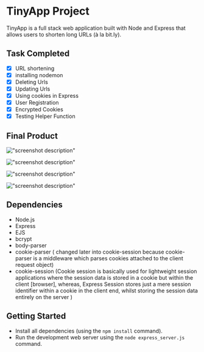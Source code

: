 # TinyApp Project

TinyApp is a full stack web application built with Node and Express that allows users to shorten long URLs (à la bit.ly).

## Task Completed

- [x] URL shortening
- [x] installing nodemon
- [x] Deleting Urls
- [x] Updating Urls
- [x] Using cookies in Express
- [x] User Registration
- [x] Encrypted Cookies 
- [x] Testing Helper Function

## Final Product


!["screenshot description"](https://github.com/Sruthikorada36/tinyapp/blob/master/docs/register.png)

!["screenshot description"](https://github.com/Sruthikorada36/tinyapp/blob/master/docs/login.png)

!["screenshot description"](https://github.com/Sruthikorada36/tinyapp/blob/master/docs/urls%20edit%20page.png)

!["screenshot description"](hhttps://github.com/Sruthikorada36/tinyapp/blob/master/docs/user:user.png)


## Dependencies

- Node.js
- Express
- EJS
- bcrypt
- body-parser
- cookie-parser ( changed later into cookie-session because cookie-parser is a middleware which parses                        cookies attached to the client request object)
- cookie-session (Cookie session is basically used for lightweight session applications where the session                     data is stored in a cookie but within the client [browser], whereas, Express Session                        stores just a mere session identifier within a cookie in the client end, whilst storing                     the session data entirely on the server )

## Getting Started

- Install all dependencies (using the `npm install` command).
- Run the development web server using the `node express_server.js` command.


